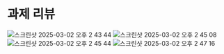 # 과제 리뷰
![스크린샷 2025-03-02 오후 2 43 44](https://github.com/user-attachments/assets/8a082963-aa5f-4f56-b65e-7f5d05b652c1)
![스크린샷 2025-03-02 오후 2 45 08](https://github.com/user-attachments/assets/45609cc8-9495-4b4b-a929-04f9b1928343)
![스크린샷 2025-03-02 오후 2 45 44](https://github.com/user-attachments/assets/ba4c507a-1c72-4a67-a528-ee056f9bf927)
![스크린샷 2025-03-02 오후 2 47 16](https://github.com/user-attachments/assets/c141df6a-179e-490e-b0a5-6965e833c76a)
